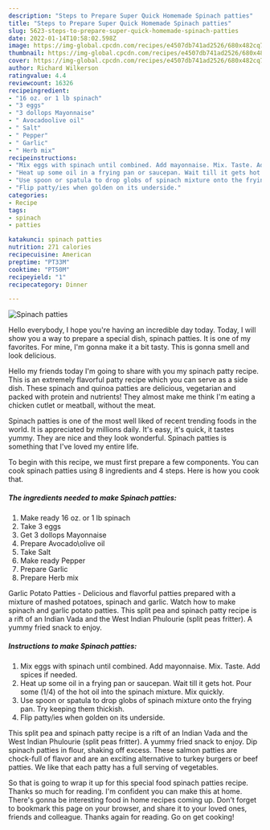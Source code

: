 ```yaml
---
description: "Steps to Prepare Super Quick Homemade Spinach patties"
title: "Steps to Prepare Super Quick Homemade Spinach patties"
slug: 5623-steps-to-prepare-super-quick-homemade-spinach-patties
date: 2022-01-14T10:58:02.598Z
image: https://img-global.cpcdn.com/recipes/e4507db741ad2526/680x482cq70/spinach-patties-recipe-main-photo.jpg
thumbnail: https://img-global.cpcdn.com/recipes/e4507db741ad2526/680x482cq70/spinach-patties-recipe-main-photo.jpg
cover: https://img-global.cpcdn.com/recipes/e4507db741ad2526/680x482cq70/spinach-patties-recipe-main-photo.jpg
author: Richard Wilkerson
ratingvalue: 4.4
reviewcount: 16326
recipeingredient:
- "16 oz. or 1 lb spinach"
- "3 eggs"
- "3 dollops Mayonnaise"
- " Avocadoolive oil"
- " Salt"
- " Pepper"
- " Garlic"
- " Herb mix"
recipeinstructions:
- "Mix eggs with spinach until combined. Add mayonnaise. Mix. Taste. Add spices if needed."
- "Heat up some oil in a frying pan or saucepan. Wait till it gets hot. Pour some (1/4) of the hot oil into the spinach mixture. Mix quickly."
- "Use spoon or spatula to drop globs of spinach mixture onto the frying pan. Try keeping them thickish."
- "Flip patty/ies when golden on its underside."
categories:
- Recipe
tags:
- spinach
- patties

katakunci: spinach patties 
nutrition: 271 calories
recipecuisine: American
preptime: "PT33M"
cooktime: "PT50M"
recipeyield: "1"
recipecategory: Dinner

---
```



![Spinach patties](https://img-global.cpcdn.com/recipes/e4507db741ad2526/680x482cq70/spinach-patties-recipe-main-photo.jpg)

Hello everybody, I hope you're having an incredible day today. Today, I will show you a way to prepare a special dish, spinach patties. It is one of my favorites. For mine, I'm gonna make it a bit tasty. This is gonna smell and look delicious.

Hello my friends today I&#39;m going to share with you my spinach patty recipe. This is an extremely flavorful patty recipe which you can serve as a side dish. These spinach and quinoa patties are delicious, vegetarian and packed with protein and nutrients! They almost make me think I&#39;m eating a chicken cutlet or meatball, without the meat.

Spinach patties is one of the most well liked of recent trending foods in the world. It is appreciated by millions daily. It's easy, it's quick, it tastes yummy. They are nice and they look wonderful. Spinach patties is something that I've loved my entire life.


To begin with this recipe, we must first prepare a few components. You can cook spinach patties using 8 ingredients and 4 steps. Here is how you cook that.

<!--inarticleads1-->

##### The ingredients needed to make Spinach patties:

1. Make ready 16 oz. or 1 lb spinach
1. Take 3 eggs
1. Get 3 dollops Mayonnaise
1. Prepare  Avocado\olive oil
1. Take  Salt
1. Make ready  Pepper
1. Prepare  Garlic
1. Prepare  Herb mix


Garlic Potato Patties - Delicious and flavorful patties prepared with a mixture of mashed potatoes, spinach and garlic. Watch how to make spinach and garlic potato patties. This split pea and spinach patty recipe is a rift of an Indian Vada and the West Indian Phulourie (split peas fritter). A yummy fried snack to enjoy. 

<!--inarticleads2-->

##### Instructions to make Spinach patties:

1. Mix eggs with spinach until combined. Add mayonnaise. Mix. Taste. Add spices if needed.
1. Heat up some oil in a frying pan or saucepan. Wait till it gets hot. Pour some (1/4) of the hot oil into the spinach mixture. Mix quickly.
1. Use spoon or spatula to drop globs of spinach mixture onto the frying pan. Try keeping them thickish.
1. Flip patty/ies when golden on its underside.


This split pea and spinach patty recipe is a rift of an Indian Vada and the West Indian Phulourie (split peas fritter). A yummy fried snack to enjoy. Dip spinach patties in flour, shaking off excess. These salmon patties are chock-full of flavor and are an exciting alternative to turkey burgers or beef patties. We like that each patty has a full serving of vegetables. 

So that is going to wrap it up for this special food spinach patties recipe. Thanks so much for reading. I'm confident you can make this at home. There's gonna be interesting food in home recipes coming up. Don't forget to bookmark this page on your browser, and share it to your loved ones, friends and colleague. Thanks again for reading. Go on get cooking!
